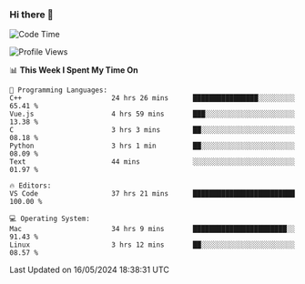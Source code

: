 ### Hi there 👋

<!--START_SECTION:waka-->
![Code Time](http://img.shields.io/badge/Code%20Time-596%20hrs%204%20mins-blue)

![Profile Views](http://img.shields.io/badge/Profile%20Views-3-blue)

📊 **This Week I Spent My Time On** 

```text
💬 Programming Languages: 
C++                      24 hrs 26 mins      ████████████████░░░░░░░░░   65.41 % 
Vue.js                   4 hrs 59 mins       ███░░░░░░░░░░░░░░░░░░░░░░   13.38 % 
C                        3 hrs 3 mins        ██░░░░░░░░░░░░░░░░░░░░░░░   08.18 % 
Python                   3 hrs 1 min         ██░░░░░░░░░░░░░░░░░░░░░░░   08.09 % 
Text                     44 mins             ░░░░░░░░░░░░░░░░░░░░░░░░░   01.97 % 

🔥 Editors: 
VS Code                  37 hrs 21 mins      █████████████████████████   100.00 % 

💻 Operating System: 
Mac                      34 hrs 9 mins       ███████████████████████░░   91.43 % 
Linux                    3 hrs 12 mins       ██░░░░░░░░░░░░░░░░░░░░░░░   08.57 % 
```


 Last Updated on 16/05/2024 18:38:31 UTC
<!--END_SECTION:waka-->

<!--
**JackeyHua-SJTU/JackeyHua-SJTU** is a ✨ _special_ ✨ repository because its `README.md` (this file) appears on your GitHub profile.

Here are some ideas to get you started:

- 🔭 I’m currently working on ...
- 🌱 I’m currently learning ...
- 👯 I’m looking to collaborate on ...
- 🤔 I’m looking for help with ...
- 💬 Ask me about ...
- 📫 How to reach me: ...
- 😄 Pronouns: ...
- ⚡ Fun fact: ...
-->
